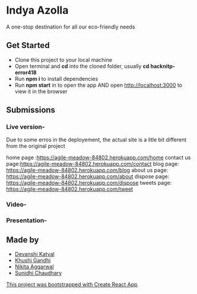 # Indya Azolla

A one-stop destination for all our eco-friendly needs

## Get Started

- Clone this project to your local machine
- Open terminal and <b>cd</b> into the cloned folder, usually <b>cd hacknitp-error418</b>
- Run <b>npm i</b> to install dependencies
- Run <b>npm start</b> in to open the app AND open [http://localhost:3000](http://localhost:3000) to view it in the browser

## Submissions
### Live version-
Due to some erros in the deployement, the actual site is a litle bit different from the original project

home page :https://agile-meadow-84802.herokuapp.com/home
contact us page:https://agile-meadow-84802.herokuapp.com/contact
blog page: https://agile-meadow-84802.herokuapp.com/blog
about us page: https://agile-meadow-84802.herokuapp.com/about
dispose page: https://agile-meadow-84802.herokuapp.com/dispose
tweets page: https://agile-meadow-84802.herokuapp.com/tweet

### Video-

### Presentation-


## Made by
- <a href="https://github.com/devanshi-katyal"> Devanshi Katyal
- <a href="https://github.com/khushi3108"> Khushi Gandhi
- <a href="https://github.com/nikita-1801"> Nikita Aggarwal
- <a href="https://github.com/csunidhi13"> Sunidhi Chaudhary


This project was bootstrapped with [Create React App](https://github.com/facebook/create-react-app).
